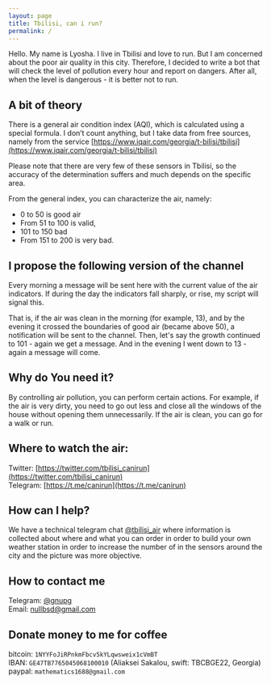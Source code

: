 ```yaml
---
layout: page
title: Tbilisi, can i run?
permalink: /
---
```


Hello. My name is Lyosha. I live in Tbilisi and love to run. But I am concerned about the poor air quality in this city. Therefore, I decided to write a bot that will check the level of pollution every hour and report on dangers. After all, when the level is dangerous - it is better not to run.

## A bit of theory 

There is a general air condition index (AQI), which is calculated using a special formula. I don’t count anything, but I take data from free sources, namely from the service [https://www.iqair.com/georgia/t-bilisi/tbilisi](https://www.iqair.com/georgia/t-bilisi/tbilisi)

Please note that there are very few of these sensors in Tbilisi, so the accuracy of the determination suffers and much depends on the specific area.  

From the general index, you can characterize the air, namely:

* 0 to 50 is good air
* From 51 to 100 is valid,
* 101 to 150 bad
* From 151 to 200 is very bad.


## I propose the following version of the channel 

Every morning a message will be sent here with the current value of the air indicators.
If during the day the indicators fall sharply, or rise, my script will signal this.

That is, if the air was clean in the morning (for example, 13), and by the evening it crossed the boundaries of good air (became above 50), a notification will be sent to the channel. Then, let's say the growth continued to 101 - again we get a message. And in the evening I went down to 13 - again a message will come.


## Why do You need it? 

By controlling air pollution, you can perform certain actions. For example, if the air is very dirty, you need to go out less and close all the windows of the house without opening them unnecessarily. If the air is clean, you can go for a walk or run.

## Where to watch the air:

Twitter: [https://twitter.com/tbilisi_canirun](https://twitter.com/tbilisi_canirun)<br>
Telegram: [https://t.me/canirun](https://t.me/canirun)

## How can I help?

We have a technical telegram chat <a href="https://t.me/tbilisi_air">@tbilisi_air</a> where information is collected about where and what you can order in order to build your own weather station in order to increase the number of in the sensors around the city and the picture was more objective.

## How to contact me

Telegram: <a href="https://t.me/gnupg">@gnupg</a><br>
Email: <a href="mailto:nullbsd@gmail.com">nullbsd@gmail.com</a>

## Donate money to me for coffee

bitcoin: `1NYYFoJiRPnkmFbcv5kYLqwsweix1cVmBT`<br>
IBAN: `GE47TB7765045068100010` (Aliaksei Sakalou, swift: TBCBGE22, Georgia)<br>
paypal: `mathematics1688@gmail.com`<br>
